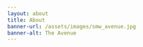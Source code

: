 ```yaml
---
layout: about
title: About
banner-url: /assets/images/smw_avenue.jpg
banner-alt: The Avenue
---
```

